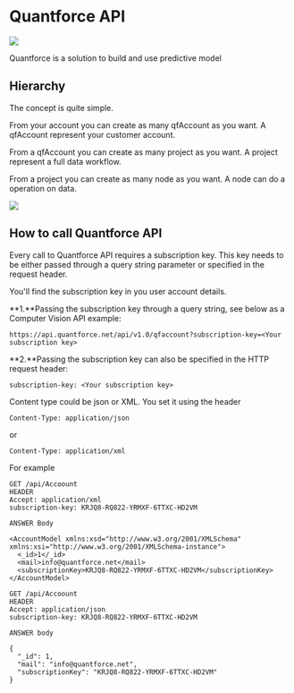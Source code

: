 # Quantforce API

![](http://www.quantforce.net/wp-content/uploads/2016/12/logo.png)

Quantforce is a solution to build and use predictive model

## Hierarchy

The concept is quite simple.

From your account you can create as many qfAccount as you want. A qfAccount represent your customer account.

From a qfAccount you can create as many project as you want. A project represent a full data workflow.

From a project you can create as many node as you want. A node can do a operation on data.

![](http://www.quantforce.net/wp-content/uploads/2017/01/API-Big-Picture.png)

## How to call Quantforce API

Every call to Quantforce API requires a subscription key. This key needs to be either passed through a query string parameter or specified in the request header.

You'll find the subscription key in you user account details.

**1.**Passing the subscription key through a query string, see below as a Computer Vision API example:

`https://api.quantforce.net/api/v1.0/qfaccount?subscription-key=<Your subscription key>`

**2.**Passing the subscription key can also be specified in the HTTP request header:

`subscription-key: <Your subscription key>`

Content type could be json or XML. You set it using the header

```
Content-Type: application/json
```

or

```asciidoc
Content-Type: application/xml
```

For example

```asciidoc
GET /api/Accoount
HEADER
Accept: application/xml
subscription-key: KRJQ8-RQ822-YRMXF-6TTXC-HD2VM

ANSWER Body

<AccountModel xmlns:xsd="http://www.w3.org/2001/XMLSchema" xmlns:xsi="http://www.w3.org/2001/XMLSchema-instance">
  <_id>1</_id>
  <mail>info@quantforce.net</mail>
  <subscriptionKey>KRJQ8-RQ822-YRMXF-6TTXC-HD2VM</subscriptionKey>
</AccountModel>
```

```
GET /api/Accoount
HEADER
Accept: application/json
subscription-key: KRJQ8-RQ822-YRMXF-6TTXC-HD2VM

ANSWER body

{
  "_id": 1,
  "mail": "info@quantforce.net",
  "subscriptionKey": "KRJQ8-RQ822-YRMXF-6TTXC-HD2VM"
}
```



